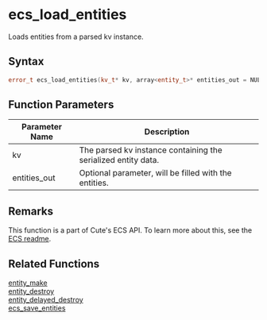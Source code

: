# ecs_load_entities

Loads entities from a parsed kv instance.

## Syntax

```cpp
error_t ecs_load_entities(kv_t* kv, array<entity_t>* entities_out = NULL);
```

## Function Parameters

Parameter Name | Description
--- | ---
kv | The parsed kv instance containing the serialized entity data.
entities_out | Optional parameter, will be filled with the entities.

## Remarks

This function is a part of Cute's ECS API. To learn more about this, see the [ECS readme](https://github.com/RandyGaul/cute_framework/blob/master/docs/ecs/README.md).

## Related Functions

[entity_make](https://github.com/RandyGaul/cute_framework/blob/master/docs/ecs/entity_make.md)  
[entity_destroy](https://github.com/RandyGaul/cute_framework/blob/master/docs/ecs/entity_destroy.md)  
[entity_delayed_destroy](https://github.com/RandyGaul/cute_framework/blob/master/docs/ecs/entity_delayed_destroy.md)  
[ecs_save_entities](https://github.com/RandyGaul/cute_framework/blob/master/docs/ecs/ecs_save_entities.md)  
